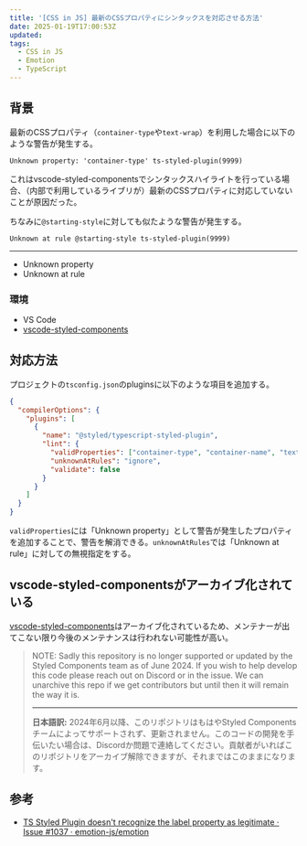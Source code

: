 ```yaml
---
title: '[CSS in JS] 最新のCSSプロパティにシンタックスを対応させる方法'
date: 2025-01-19T17:00:53Z
updated:
tags:
  - CSS in JS
  - Emotion
  - TypeScript
---
```


## 背景

最新のCSSプロパティ（`container-type`や`text-wrap`）を利用した場合に以下のような警告が発生する。

```
Unknown property: 'container-type' ts-styled-plugin(9999)
```

これはvscode-styled-componentsでシンタックスハイライトを行っている場合、（内部で利用しているライブリが）最新のCSSプロパティに対応していないことが原因だった。

ちなみに`@starting-style`に対しても似たような警告が発生する。

```
Unknown at rule @starting-style ts-styled-plugin(9999)
```

---

- Unknown property
- Unknown at rule

### 環境

- VS Code
- [vscode-styled-components](https://marketplace.visualstudio.com/items?itemName=styled-components.vscode-styled-components)

## 対応方法

プロジェクトの`tsconfig.json`のpluginsに以下のような項目を追加する。

```json
{
  "compilerOptions": {
    "plugins": [
      {
        "name": "@styled/typescript-styled-plugin",
        "lint": {
          "validProperties": ["container-type", "container-name", "text-wrap"],
          "unknownAtRules": "ignore",
          "validate": false
        }
      }
    ]
  }
}
```

`validProperties`には「Unknown property」として警告が発生したプロパティを追加することで、警告を解消できる。`unknownAtRules`では「Unknown at rule」に対しての無視指定をする。

## vscode-styled-componentsがアーカイブ化されている

[vscode-styled-components](https://github.com/styled-components/vscode-styled-components)はアーカイブ化されているため、メンテナーが出てこない限り今後のメンテナンスは行われない可能性が高い。

> NOTE: Sadly this repository is no longer supported or updated by the Styled Components team as of June 2024. If you wish to help develop this code please reach out on Discord or in the issue. We can unarchive this repo if we get contributors but until then it will remain the way it is.
>
> ---
>
> **日本語訳:**
> 2024年6月以降、このリポジトリはもはやStyled Componentsチームによってサポートされず、更新されません。このコードの開発を手伝いたい場合は、Discordか問題で連絡してください。貢献者がいればこのリポジトリをアーカイブ解除できますが、それまではこのままになります。

## 参考

- [TS Styled Plugin doesn't recognize the label property as legitimate · Issue #1037 · emotion-js/emotion](https://github.com/emotion-js/emotion/issues/1037)
